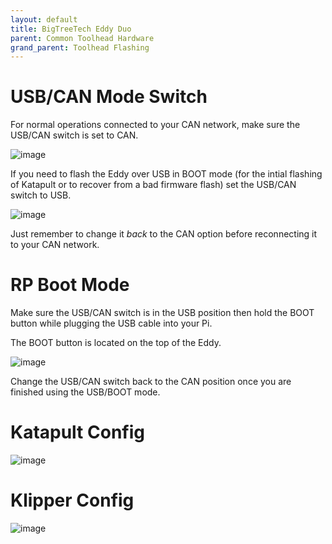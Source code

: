 ```yaml
---
layout: default 
title: BigTreeTech Eddy Duo
parent: Common Toolhead Hardware
grand_parent: Toolhead Flashing
---
```


# USB/CAN Mode Switch

For normal operations connected to your CAN network, make sure the USB/CAN switch is set to CAN.

![image](https://github.com/user-attachments/assets/197bde37-ac81-4fec-990e-6a5e6a681da3)

If you need to flash the Eddy over USB in BOOT mode (for the intial flashing of Katapult or to recover
from a bad firmware flash) set the USB/CAN switch to USB.

![image](https://github.com/user-attachments/assets/958fd93d-708b-4625-94b7-1fa0b5bf41cf)

Just remember to change it *back* to the CAN option before reconnecting it to your CAN network.

# RP Boot Mode

Make sure the USB/CAN switch is in the USB position then hold the BOOT button while plugging the USB cable into your Pi.

The BOOT button is located on the top of the Eddy.

![image](https://github.com/user-attachments/assets/ee5b003c-1ddd-4c57-b76a-3c8f4d58dfb5)

Change the USB/CAN switch back to the CAN position once you are finished using the USB/BOOT mode.

# Katapult Config

![image](https://github.com/user-attachments/assets/4f4add54-70fc-430f-8186-480cca7655fe)


# Klipper Config

![image](https://github.com/user-attachments/assets/83382734-0ed1-4e6e-b48a-cfe9d895ecd1)
